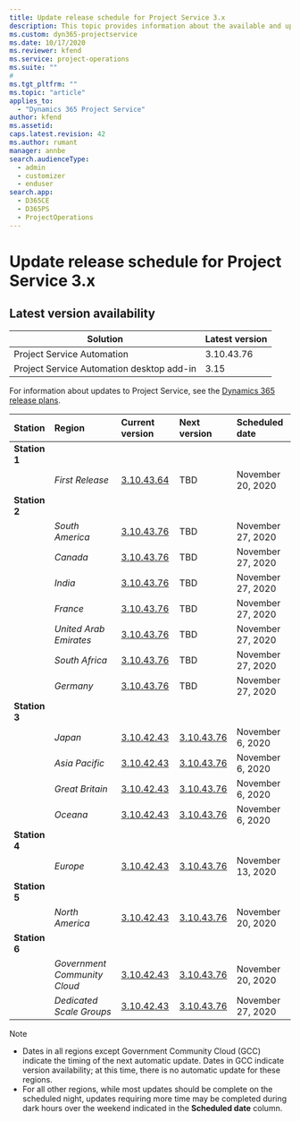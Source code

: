 ```yaml
---
title: Update release schedule for Project Service 3.x
description: This topic provides information about the available and upcoming releases of Dynamics 365 Project Service Automation.
ms.custom: dyn365-projectservice
ms.date: 10/17/2020
ms.reviewer: kfend
ms.service: project-operations
ms.suite: ""
#
ms.tgt_pltfrm: ""
ms.topic: "article"
applies_to: 
  - "Dynamics 365 Project Service"
author: kfend
ms.assetid: 
caps.latest.revision: 42
ms.author: rumant
manager: annbe
search.audienceType: 
  - admin
  - customizer
  - enduser
search.app: 
  - D365CE
  - D365PS
  - ProjectOperations
---
```


# Update release schedule for Project Service 3.x

## Latest version availability

| Solution  | Latest version |
|-------|----|
| Project Service Automation    | 3.10.43.76 |
| Project Service Automation desktop add-in                | 3.15          |

For information about updates to Project Service, see the [Dynamics 365 release plans](https://docs.microsoft.com/dynamics365/release-plans/). 

| Station  | Region | Current version | Next version |  Scheduled date
| :---   | :---   | :---   | :---   |:---   |         
|<strong>Station 1</strong> | |  |  | |
| | <i>First Release</i> | [3.10.43.64](whats-new-ur-25.md) | TBD | November 20, 2020
|<strong>Station 2</strong> | |  |  | |
| | <i>South America</i> | [3.10.43.76](whats-new-ur-25.md) | TBD | November 27, 2020
| | <i>Canada</i> | [3.10.43.76](whats-new-ur-25.md) | TBD | November 27, 2020 
| | <i>India</i> | [3.10.43.76](whats-new-ur-25.md) | TBD | November 27, 2020
| | <i>France</i> | [3.10.43.76](whats-new-ur-25.md) | TBD | November 27, 2020
| | <i>United Arab Emirates</i> | [3.10.43.76](whats-new-ur-25.md) | TBD | November 27, 2020
| | <i>South Africa</i> | [3.10.43.76](whats-new-ur-25.md) | TBD | November 27, 2020
| | <i>Germany</i> | [3.10.43.76](whats-new-ur-25.md) | TBD | November 27, 2020
|<strong>Station 3</strong> | |  |  | |
| | <i>Japan</i> |[3.10.42.43](whats-new-ur-24.md) | [3.10.43.76](whats-new-ur-25.md) | November 6, 2020
| | <i>Asia Pacific</i> |[3.10.42.43](whats-new-ur-24.md) | [3.10.43.76](whats-new-ur-25.md) | November 6, 2020
| | <i>Great Britain</i> |[3.10.42.43](whats-new-ur-24.md) | [3.10.43.76](whats-new-ur-25.md) | November 6, 2020
| | <i>Oceana</i> |[3.10.42.43](whats-new-ur-24.md) | [3.10.43.76](whats-new-ur-25.md) | November 6, 2020
|<strong>Station 4</strong> | |  |  | |
| | <i>Europe</i> |[3.10.42.43](whats-new-ur-24.md) | [3.10.43.76](whats-new-ur-25.md) | November 13, 2020
|<strong>Station 5</strong> | |  |  | |
| | <i>North America</i> |[3.10.42.43](whats-new-ur-24.md) | [3.10.43.76](whats-new-ur-25.md) | November 20, 2020
|<strong>Station 6</strong> | |  |  | |
| | <i>Government Community Cloud</i> |[3.10.42.43](whats-new-ur-24.md) | [3.10.43.76](whats-new-ur-25.md) | November 20, 2020
| | <i>Dedicated Scale Groups</i> |[3.10.42.43](whats-new-ur-24.md) | [3.10.43.76](whats-new-ur-25.md) | November 27, 2020

>[!Note]
> - Dates in all regions except Government Community Cloud (GCC) indicate the timing of the next automatic update. Dates in GCC indicate version availability; at this time, there is no automatic update for these regions.
> - For all other regions, while most updates should be complete on the scheduled night, updates requiring more time may be completed during dark hours over the weekend indicated in the **Scheduled date** column.
